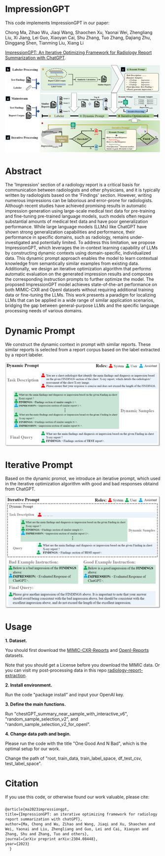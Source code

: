 # ImpressionGPT

This code implements ImpressionGPT in our paper:

Chong Ma, Zihao Wu, Jiaqi Wang, Shaochen Xu, Yaonai Wei, Zhengliang Liu, Xi Jiang, Lei Guo, Xiaoyan Cai, Shu Zhang, Tuo Zhang, Dajiang Zhu, Dinggang Shen, Tianming Liu, Xiang Li

[ImpressionGPT: An Iterative Optimizing Framework for Radiology Report Summarization with ChatGPT](https://arxiv.org/abs/2304.08448).


<div align="center">
    <img src="/res/pipeline.png">
</div>


# Abstract

The 'Impression' section of a radiology report is a critical basis for communication between radiologists and other physicians, and it is typically written by radiologists based on the 'Findings' section. However, writing numerous impressions can be laborious and error-prone for radiologists. Although recent studies have achieved promising results in automatic impression generation using large-scale medical text data for pre-training and fine-tuning pre-trained language models, such models often require substantial amounts of medical text data and have poor generalization performance. While large language models (LLMs) like ChatGPT have shown strong generalization capabilities and performance, their performance in specific domains, such as radiology, remains under-investigated and potentially limited. To address this limitation, we propose ImpressionGPT, which leverages the in-context learning capability of LLMs by constructing dynamic contexts using domain-specific, individualized data. This dynamic prompt approach enables the model to learn contextual knowledge from semantically similar examples from existing data. Additionally, we design an iterative optimization algorithm that performs automatic evaluation on the generated impression results and composes the corresponding instruction prompts to further optimize the model. The proposed ImpressionGPT model achieves state-of-the-art performance on both MIMIC-CXR and OpenI datasets without requiring additional training data or fine-tuning the LLMs. This work presents a paradigm for localizing LLMs that can be applied in a wide range of similar application scenarios, bridging the gap between general-purpose LLMs and the specific language processing needs of various domains.


# Dynamic Prompt

We construct the dynamic context in prompt with similar reports. These similar reports is selected from a report corpus based on the label extracted by a report labeler.

<div align="center">
    <img src="/res/dynamic_prompt.png">
</div>


# Iterative Prompt

Based on the dynamic promot, we introduce an iterative prompt, which used in the iterative optimization algorithm with good and bad responses obtaind from ChatGPT.

<div align="center">
    <img src="/res/Iterative_prompt.png">
</div>


# Usage

**1. Dataset.**

You should first download the [MIMIC-CXR-Reports](https://physionet.org/content/mimic-cxr/2.0.0/) and [OpenI-Reports](https://openi.nlm.nih.gov/imgs/collections/NLMCXR_reports.tgz) datasets.

Note that you should get a License before you download the MIMIC data. 
Or you can visit my post-processing data in this repo [radiology-report-extraction](https://github.com/MoMarky/radiology-report-extraction).


**2. Install environment.**

Run the code "package install" and input your OpenAI key.


**3. Define the main functions.**

Run "chestGPT_summary_near_sample_with_interactive_v6", "random_sample_selection_v2", and "random_sample_selection_v2_for_openI".


**4. Change data path and begin.**

Please run the code with the title "One Good And N Bad", which is the optimal setup for our work.

Change the path of "root, train_data, train_label_space, df_test_csv, test_label_space".



# Citation

If you use this code, or otherwise found our work valuable, please cite:

###
    @article{ma2023impressiongpt,
    title={ImpressionGPT: an iterative optimizing framework for radiology report summarization with chatGPT},
    author={Ma, Chong and Wu, Zihao and Wang, Jiaqi and Xu, Shaochen and Wei, Yaonai and Liu, Zhengliang and Guo, Lei and Cai, Xiaoyan and Zhang, Shu and Zhang, Tuo and others},
    journal={arXiv preprint arXiv:2304.08448},
    year={2023}
      }











